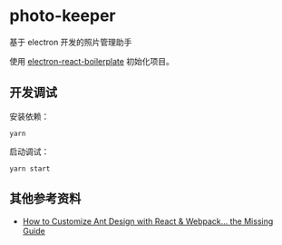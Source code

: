 # photo-keeper

基于 electron 开发的照片管理助手

使用 [electron-react-boilerplate](https://github.com/electron-react-boilerplate/electron-react-boilerplate) 初始化项目。

## 开发调试

安装依赖：

```
yarn
```

启动调试：

```
yarn start
```

## 其他参考资料

- [How to Customize Ant Design with React & Webpack… the Missing Guide](https://medium.com/@GeoffMiller/how-to-customize-ant-design-with-react-webpack-the-missing-guide-c6430f2db10f)
